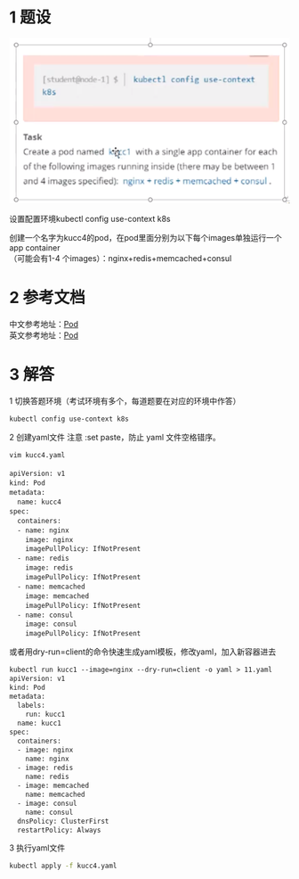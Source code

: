 
# 1 题设


![](image/11cka20240429174721.png)

设置配置环境kubectl config use-context k8s

创建一个名字为kucc4的pod，在pod里面分别为以下每个images单独运行一个app container  
（可能会有1-4 个images）：nginx+redis+memcached+consul

# 2 参考文档

中文参考地址：[Pod](https://kubernetes.io/zh-cn/docs/concepts/workloads/pods/)  
英文参考地址：[Pod](https://kubernetes.io/docs/concepts/workloads/pods/)


# 3 解答 

1 切换答题环境（考试环境有多个，每道题要在对应的环境中作答）
```bash
kubectl config use-context k8s
```


2 创建yaml文件
注意 :set paste，防止 yaml 文件空格错序。
```bash
vim kucc4.yaml 
 
apiVersion: v1
kind: Pod
metadata:
  name: kucc4
spec:
  containers:
  - name: nginx
    image: nginx
    imagePullPolicy: IfNotPresent
  - name: redis
    image: redis
    imagePullPolicy: IfNotPresent
  - name: memcached
    image: memcached
    imagePullPolicy: IfNotPresent
  - name: consul
    image: consul
    imagePullPolicy: IfNotPresent
```


或者用dry-run=client的命令快速生成yaml模板，修改yaml，加入新容器进去
```
kubectl run kucc1 --image=nginx --dry-run=client -o yaml > 11.yaml
apiVersion: v1
kind: Pod
metadata:
  labels:
    run: kucc1
  name: kucc1
spec:
  containers:
  - image: nginx
    name: nginx
  - image: redis
    name: redis
  - image: memcached
    name: memcached
  - image: consul
    name: consul
  dnsPolicy: ClusterFirst
  restartPolicy: Always
```



3 执行yaml文件

```bash
kubectl apply -f kucc4.yaml 
```

